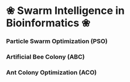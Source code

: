 # ❀ Swarm Intelligence in Bioinformatics ❀

### Particle Swarm Optimization (PSO)

### Artificial Bee Colony (ABC)

### Ant Colony Optimization (ACO)
